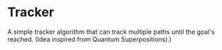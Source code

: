 # Tracker
A simple tracker algorithm that can track multiple paths until the goal's reached. (Idea inspired from Quantum Superpositions).)
